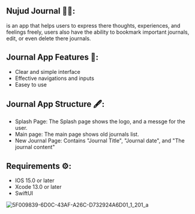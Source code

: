 ## Nujud Journal 📖💜:

is an app that helps users to express there thoughts, experiences, and feelings freely, users also have the ability to bookmark important journals, edit, or even delete there journals.

## Journal App Features 🌟:
- Clear and simple interface
- Effective navigations and inputs
- Easey to use

## Journal App Structure 🖋️:
- Splash Page: The Splash page shows the logo, and a messge for the user.
- Main page: The main page shows old journals list.
- New Journal Page: Contains "Journal Title", "Journal date", and "The journal content"

## Requirements ⚙️:
- IOS 15.0 or later
- Xcode 13.0 or later
- SwiftUI


![5F009839-6D0C-43AF-A26C-D732924A6D01_1_201_a](https://github.com/user-attachments/assets/e82ba5ee-5ddf-4baa-acdf-0a048b81338d)
